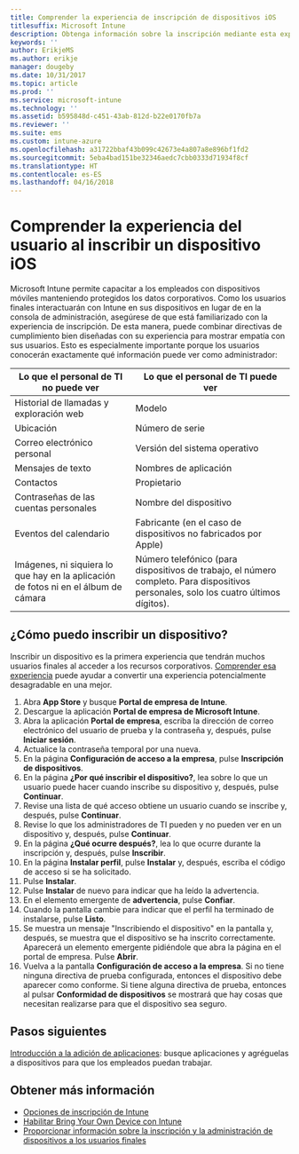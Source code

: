 ```yaml
---
title: Comprender la experiencia de inscripción de dispositivos iOS
titlesuffix: Microsoft Intune
description: Obtenga información sobre la inscripción mediante esta experiencia de inscripción completa para un dispositivo iOS.
keywords: ''
author: ErikjeMS
ms.author: erikje
manager: dougeby
ms.date: 10/31/2017
ms.topic: article
ms.prod: ''
ms.service: microsoft-intune
ms.technology: ''
ms.assetid: b595848d-c451-43ab-812d-b22e0170fb7a
ms.reviewer: ''
ms.suite: ems
ms.custom: intune-azure
ms.openlocfilehash: a31722bbaf43b099c42673e4a807a8e896bf1fd2
ms.sourcegitcommit: 5eba4bad151be32346aedc7cbb0333d71934f8cf
ms.translationtype: HT
ms.contentlocale: es-ES
ms.lasthandoff: 04/16/2018
---
```

# <a name="understand-the-users-experience-enrolling-an-ios-device"></a>Comprender la experiencia del usuario al inscribir un dispositivo iOS

Microsoft Intune permite capacitar a los empleados con dispositivos móviles manteniendo protegidos los datos corporativos. Como los usuarios finales interactuarán con Intune en sus dispositivos en lugar de en la consola de administración, asegúrese de que está familiarizado con la experiencia de inscripción. De esta manera, puede combinar directivas de cumplimiento bien diseñadas con su experiencia para mostrar empatía con sus usuarios. Esto es especialmente importante porque los usuarios conocerán exactamente qué información puede ver como administrador:

| Lo que el personal de TI no puede ver | Lo que el personal de TI puede ver |
|---|---|
| Historial de llamadas y exploración web | Modelo |
| Ubicación | Número de serie |
| Correo electrónico personal | Versión del sistema operativo |
| Mensajes de texto | Nombres de aplicación |
| Contactos | Propietario |
| Contraseñas de las cuentas personales | Nombre del dispositivo |
| Eventos del calendario | Fabricante (en el caso de dispositivos no fabricados por Apple) |
| Imágenes, ni siquiera lo que hay en la aplicación de fotos ni en el álbum de cámara | Número telefónico (para dispositivos de trabajo, el número completo. Para dispositivos personales, solo los cuatro últimos dígitos). |

## <a name="how-do-i-enroll-a-device"></a>¿Cómo puedo inscribir un dispositivo?

Inscribir un dispositivo es la primera experiencia que tendrán muchos usuarios finales al acceder a los recursos corporativos. [Comprender esa experiencia](end-user-educate.md) puede ayudar a convertir una experiencia potencialmente desagradable en una mejor.

1. Abra **App Store** y busque **Portal de empresa de Intune**.
2. Descargue la aplicación **Portal de empresa de Microsoft Intune**.
3. Abra la aplicación **Portal de empresa**, escriba la dirección de correo electrónico del usuario de prueba y la contraseña y, después, pulse **Iniciar sesión**.
4. Actualice la contraseña temporal por una nueva.
5. En la página **Configuración de acceso a la empresa**, pulse **Inscripción de dispositivos**.
6. En la página **¿Por qué inscribir el dispositivo?**, lea sobre lo que un usuario puede hacer cuando inscribe su dispositivo y, después, pulse **Continuar**.
7. Revise una lista de qué acceso obtiene un usuario cuando se inscribe y, después, pulse **Continuar**.
8. Revise lo que los administradores de TI pueden y no pueden ver en un dispositivo y, después, pulse **Continuar**.
9. En la página **¿Qué ocurre después?**, lea lo que ocurre durante la inscripción y, después, pulse **Inscribir**.
10. En la página **Instalar perfil**, pulse **Instalar** y, después, escriba el código de acceso si se ha solicitado.
11. Pulse **Instalar**.
12. Pulse **Instalar** de nuevo para indicar que ha leído la advertencia.
13. En el elemento emergente de **advertencia**, pulse **Confiar**.
14. Cuando la pantalla cambie para indicar que el perfil ha terminado de instalarse, pulse **Listo**.
15. Se muestra un mensaje "Inscribiendo el dispositivo" en la pantalla y, después, se muestra que el dispositivo se ha inscrito correctamente. Aparecerá un elemento emergente pidiéndole que abra la página en el portal de empresa. Pulse **Abrir**.
16. Vuelva a la pantalla **Configuración de acceso a la empresa**. Si no tiene ninguna directiva de prueba configurada, entonces el dispositivo debe aparecer como conforme. Si tiene alguna directiva de prueba, entonces al pulsar **Conformidad de dispositivos** se mostrará que hay cosas que necesitan realizarse para que el dispositivo sea seguro.

## <a name="next-steps"></a>Pasos siguientes

[Introducción a la adición de aplicaciones](get-started-apps.md): busque aplicaciones y agréguelas a dispositivos para que los empleados puedan trabajar.

## <a name="learn-more"></a>Obtener más información

* [Opciones de inscripción de Intune](enrollment-options.md)
* [Habilitar Bring Your Own Device con Intune](byod-enable.md)
* [Proporcionar información sobre la inscripción y la administración de dispositivos a los usuarios finales](end-user-educate.md)
